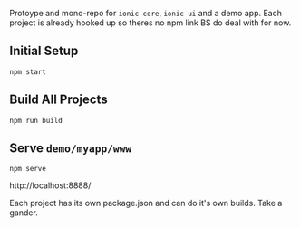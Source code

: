 Protoype and mono-repo for `ionic-core`, `ionic-ui` and a demo app. Each project is already hooked up so theres no npm link BS do deal with for now.


## Initial Setup

    npm start


## Build All Projects

    npm run build


## Serve `demo/myapp/www`

    npm serve

http://localhost:8888/


Each project has its own package.json and can do it's own builds. Take a gander.
